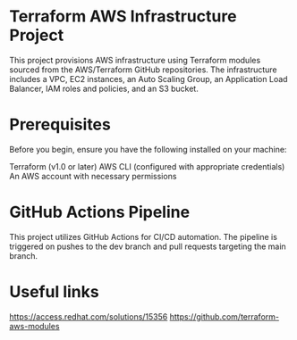 # Terraform AWS Infrastructure Project

This project provisions AWS infrastructure using Terraform modules sourced from the AWS/Terraform GitHub repositories. The infrastructure includes a VPC, EC2 instances, an Auto Scaling Group, an Application Load Balancer, IAM roles and policies, and an S3 bucket.

# Prerequisites

Before you begin, ensure you have the following installed on your machine:

Terraform (v1.0 or later)
AWS CLI (configured with appropriate credentials)
An AWS account with necessary permissions

# GitHub Actions Pipeline

This project utilizes GitHub Actions for CI/CD automation. The pipeline is triggered on pushes to the dev branch and pull requests targeting the main branch.

# Useful links

https://access.redhat.com/solutions/15356
https://github.com/terraform-aws-modules


